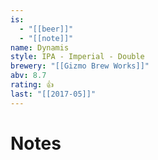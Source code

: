 ```yaml
---
is:
  - "[[beer]]"
  - "[[note]]"
name: Dynamis
style: IPA - Imperial - Double
brewery: "[[Gizmo Brew Works]]"
abv: 8.7
rating: 👍
last: "[[2017-05]]"
---
```

# Notes

